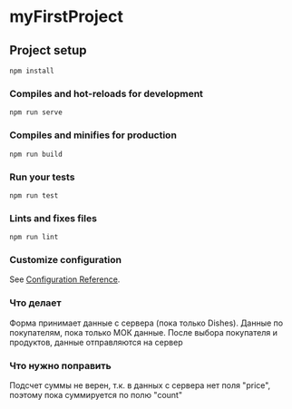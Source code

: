 # myFirstProject

## Project setup
```
npm install
```

### Compiles and hot-reloads for development
```
npm run serve
```

### Compiles and minifies for production
```
npm run build
```

### Run your tests
```
npm run test
```

### Lints and fixes files
```
npm run lint
```

### Customize configuration
See [Configuration Reference](https://cli.vuejs.org/config/).


### Что делает
Форма принимает данные с сервера (пока только Dishes).
Данные по покупателям, пока только МОК данные.
После выбора покупателя и продуктов, данные отправляются на сервер

### Что нужно поправить
Подсчет суммы не верен, т.к. в данных с сервера нет поля "price", поэтому пока суммируется по полю "count"
